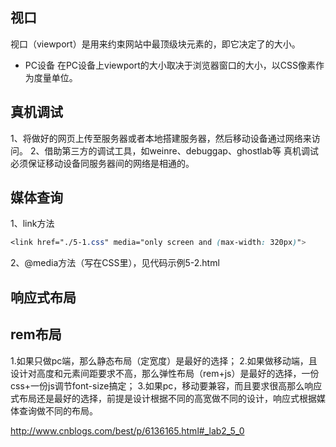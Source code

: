 ## 视口

视口（viewport）是用来约束网站中最顶级块元素<html>的，即它决定了<html>的大小。

- PC设备
在PC设备上viewport的大小取决于浏览器窗口的大小，以CSS像素作为度量单位。


## 真机调试
1、将做好的网页上传至服务器或者本地搭建服务器，然后移动设备通过网络来访问。
2、借助第三方的调试工具，如weinre、debuggap、ghostlab等
真机调试必须保证移动设备同服务器间的网络是相通的。

## 媒体查询
1、link方法
````css
<link href="./5-1.css" media="only screen and (max-width: 320px)">
````
2、@media方法（写在CSS里），见代码示例5-2.html

## 响应式布局
## rem布局

1.如果只做pc端，那么静态布局（定宽度）是最好的选择；
2.如果做移动端，且设计对高度和元素间距要求不高，那么弹性布局（rem+js）是最好的选择，一份css+一份js调节font-size搞定；
3.如果pc，移动要兼容，而且要求很高那么响应式布局还是最好的选择，前提是设计根据不同的高宽做不同的设计，响应式根据媒体查询做不同的布局。

http://www.cnblogs.com/best/p/6136165.html#_lab2_5_0
 
